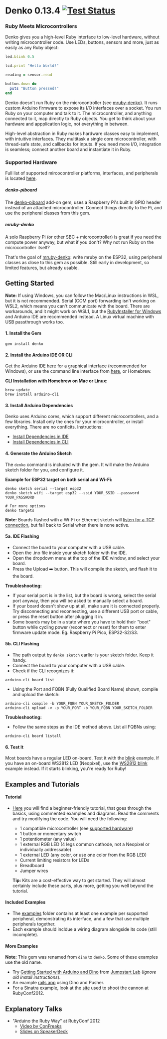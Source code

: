 # Denko 0.13.4 [![Test Status](https://github.com/denko-rb/denko/actions/workflows/ruby.yml/badge.svg)](https://github.com/denko-rb/denko/actions/workflows/ruby.yml)
### Ruby Meets Microcontrollers
Denko gives you a high-level Ruby interface to low-level hardware, without writing microcontroller code. Use LEDs, buttons, sensors and more, just as easily as any Ruby object:

```ruby
led.blink 0.5

lcd.print "Hello World!"

reading = sensor.read

button.down do
  puts "Button pressed!"
end
```

Denko doesn't run Ruby on the microcontroller (see [mruby-denko](#mruby-denko)). It runs custom Arduino firmware to expose its I/O interfaces over a socket. You run Ruby on your computer and talk to it. The microcontroller, and anything connected to it, map directly to Ruby objects. You get to think about your hardware and appplication logic, not everything in between.

High-level abstraction in Ruby makes hardware classes easy to implement, with intuitive interfaces. They multitask a single core microcontroller, with thread-safe state, and callbacks for inputs. If you need more I/O, integration is seamless; connect another board and instantiate it in Ruby.

### Supported Hardware

Full list of supported mircocontroller platforms, interfaces, and peripherals is located [here](HARDWARE.md).

##### denko-piboard
The [denko-piboard](https://github.com/denko-rb/denko-piboard) add-on gem, uses a Raspberry Pi's built in GPIO header instead of an attached microcontroller. Connect things directly to the Pi, and use the peripheral classes from this gem.

##### mruby-denko
A solo Raspberry Pi (or other SBC + microcontroller) is great if you need the compute power anyway, but what if you don't? Why not run Ruby on the microcontroller itself?

That's the goal of [mruby-denko](https://github.com/denko-rb/mruby-denko): write mruby on the ESP32, using peripheral classes as close to this gem as possible. Still early in development, so limited features, but already usable.

## Getting Started

**Note:** If using Windows, you can follow the Mac/Linux instructions in WSL, but it is not recommended. Serial (COM port) forwarding isn't working on WSL2, which means you can't communicate with the board. There are workarounds, and it might work on WSL1, but the [RubyInstaller for Windows](https://rubyinstaller.org/) and Arduino IDE are recommended instead. A Linux virtual machine with USB passthrough works too.

#### 1. Install the Gem
```shell
gem install denko
```

#### 2. Install the Arduino IDE OR CLI

Get the Arduino IDE [here](http://arduino.cc/en/Main/Software) for a graphical interface (recommended for Windows), or use the command line interface from [here](https://github.com/arduino/arduino-cli/releases), or Homebrew.

**CLI Installation with Homebrew on Mac or Linux:**
```shell
brew update
brew install arduino-cli
```

#### 3. Install Arduino Dependencies
Denko uses Arduino cores, which support different microcontrollers, and a few libraries. Install only the ones for your microcontroller, or install everything. There are no conflcits. Instructions:
  * [Install Dependencies in IDE](DEPS_IDE.md) 
  * [Install Dependencies in CLI](DEPS_CLI.md) 

#### 4. Generate the Arduino Sketch
The `denko` command is included with the gem. It will make the Arduino sketch folder for you, and configure it.

**Example for ESP32 target on both serial and Wi-Fi:**
```shell
denko sketch serial --target esp32
denko sketch wifi --target esp32 --ssid YOUR_SSID --password YOUR_PASSWORD

# For more options
denko targets
```
**Note:** Boards flashed with a Wi-Fi or Ethernet sketch will [listen for a TCP connection](examples/connection/tcp.rb), but fall back to Serial when there is none active.

#### 5a. IDE Flashing

* Connect the board to your computer with a USB cable.
* Open the .ino file inside your sketch folder with the IDE.
* Open the dropdown menu at the top of the IDE window, and select your board.
* Press the Upload :arrow_right: button. This will compile the sketch, and flash it to the board.

**Troubleshooting:**
* If your serial port is in the list, but the board is wrong, select the serial port anyway, then you will be asked to manually select a board.
* If your board doesn't show up at all, make sure it is connected properly. Try disconnecting and reconnecting, use a different USB port or cable, or press the reset button after plugging it in.
* Some boards may be in a state where you have to hold their "boot" button while cycling power (reconnect or reset) for them to enter firmware update mode. Eg. Raspberry Pi Pico, ESP32-S2/S3.

#### 5b. CLI Flashing

* The path output by `denko sketch` earlier is your sketch folder. Keep it handy.
* Connect the board to your computer with a USB cable.
* Check if the CLI recognizes it:

```shell
arduino-cli board list
```
  
* Using the Port and FQBN (Fully Qualified Board Name) shown, compile and upload the sketch:
```shell
arduino-cli compile -b YOUR_FQBN YOUR_SKETCH_FOLDER
arduino-cli upload -v -p YOUR_PORT -b YOUR_FQBN YOUR_SKETCH_FOLDER
```

**Troubleshooting:**
* Follow the same steps as the IDE method above. List all FQBNs using:
```shell
arduino-cli board listall
```

#### 6. Test It

Most boards have a regular LED on-board. Test it with the [blink](examples/led/builtin_blink.rb) example. If you have an on-board WS2812 LED (Neopixel), use the [WS2812 blink](examples/led/ws2812_builtin_blink.rb) example instead. If it starts blinking, you're ready for Ruby!

## Examples and Tutorials

#### Tutorial

- [Here](tutorial) you will find a beginner-friendly tutorial, that goes through the basics, using commented examples and diagrams. Read the comments and try modifying the code. You will need the following:
  - 1 compatible microcontroller (see [supported hardware](HARDWARE.md))
  - 1 button or momentary switch
  - 1 potentiometer (any value)
  - 1 external RGB LED (4 legs common cathode, not a Neopixel or individually addressable)
  - 1 external LED (any color, or use one color from the RGB LED)
  - Current limiting resistors for LEDs
  - Breadboard
  - Jumper wires
  
  **Tip:** Kits are a cost-effective way to get started. They will almost certainly include these parts, plus more, getting you well beyond the tutorial.

#### Included Examples

- The [examples](examples) folder contains at least one example per supported peripheral, demonstrating its interface, and a few that use multiple peripherals together.
- Each example should incldue a wiring diagram alongside its code (still incomplete).

####  More Examples

**Note:** This gem was renamed from `dino` to `denko`. Some of these examples use the old name.

- Try [Getting Started with Arduino and Dino](http://tutorials.jumpstartlab.com/projects/arduino/introducing_arduino.html) from [Jumpstart Lab](http://jumpstartlab.com) (_ignore old install instructions_).
- An example [rails app](https://github.com/austinbv/dino_rails_example) using Dino and Pusher.
- For a Sinatra example, look at the [site](https://github.com/austinbv/dino_cannon) used to shoot the cannon at RubyConf2012.

## Explanatory Talks

- "Arduino the Ruby Way" at RubyConf 2012
  - [Video by ConFreaks](https://www.youtube.com/watch?v=oUIor6GK-qA)
  - [Slides on SpeakerDeck](https://speakerdeck.com/austinbv/arduino-the-ruby-way)

